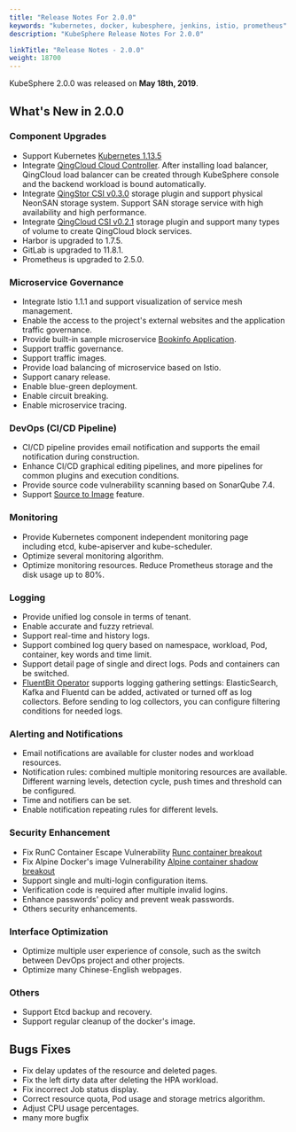 ```yaml
---
title: "Release Notes For 2.0.0"
keywords: "kubernetes, docker, kubesphere, jenkins, istio, prometheus"
description: "KubeSphere Release Notes For 2.0.0"

linkTitle: "Release Notes - 2.0.0"
weight: 18700
---
```


KubeSphere 2.0.0 was released on **May 18th, 2019**. 

## What's New in 2.0.0

### Component Upgrades

- Support Kubernetes [Kubernetes 1.13.5](https://github.com/kubernetes/kubernetes/releases/tag/v1.13.5)
- Integrate [QingCloud Cloud Controller](https://github.com/yunify/qingcloud-cloud-controller-manager). After installing load balancer, QingCloud load balancer can be created through KubeSphere console and the backend workload is bound automatically.  
- Integrate [QingStor CSI v0.3.0](https://github.com/yunify/qingstor-csi/tree/v0.3.0) storage plugin and support physical NeonSAN storage system. Support SAN storage service with high availability and high performance.
- Integrate [QingCloud CSI v0.2.1](https://github.com/yunify/qingcloud-csi/tree/v0.2.1) storage plugin and support many types of volume to create QingCloud block services.
- Harbor is upgraded to 1.7.5.
- GitLab is upgraded to 11.8.1.
- Prometheus is upgraded to 2.5.0.

### Microservice Governance

- Integrate Istio 1.1.1 and support visualization of service mesh management.
- Enable the access to the project's external websites and the application traffic governance.
- Provide built-in sample microservice [Bookinfo Application](https://istio.io/docs/examples/bookinfo/).
- Support traffic governance.
- Support traffic images.
- Provide load balancing of microservice based on Istio.
- Support canary release.
- Enable blue-green deployment.
- Enable circuit breaking.
- Enable microservice tracing.

### DevOps (CI/CD Pipeline)

- CI/CD pipeline provides email notification and supports the email notification during construction.
- Enhance CI/CD graphical editing pipelines, and more pipelines for common plugins and execution conditions.
- Provide source code vulnerability scanning based on SonarQube 7.4.
- Support [Source to Image](https://github.com/kubesphere/s2ioperator) feature.

### Monitoring

- Provide Kubernetes component independent monitoring page including etcd, kube-apiserver and kube-scheduler.
- Optimize several monitoring algorithm.
- Optimize monitoring resources. Reduce Prometheus storage and the disk usage up to 80%.

### Logging

- Provide unified log console in terms of tenant.
- Enable accurate and fuzzy retrieval.
- Support real-time and history logs.
- Support combined log query based on namespace, workload, Pod, container, key words and time limit.  
- Support detail page of single and direct logs. Pods and containers can be switched.
- [FluentBit Operator](https://github.com/kubesphere/fluentbit-operator) supports logging gathering settings: ElasticSearch, Kafka and Fluentd can be added, activated or turned off as log collectors. Before sending to log collectors, you can configure filtering conditions for needed logs.

### Alerting and Notifications

- Email notifications are available for cluster nodes and workload resources. 
- Notification rules: combined multiple monitoring resources are available. Different warning levels, detection cycle, push times and threshold can be configured.
- Time and notifiers can be set.
- Enable notification repeating rules for different levels.

### Security Enhancement

- Fix RunC Container Escape Vulnerability [Runc container breakout](https://log.qingcloud.com/archives/5127)
- Fix Alpine Docker's image Vulnerability [Alpine container shadow breakout](https://www.alpinelinux.org/posts/Docker-image-vulnerability-CVE-2019-5021.html)
- Support single and multi-login configuration items.
- Verification code is required after multiple invalid logins.
- Enhance passwords' policy and prevent weak passwords.
- Others security enhancements.

### Interface Optimization

- Optimize multiple user experience of console, such as the switch between DevOps project and other projects.
- Optimize many Chinese-English webpages.

### Others

- Support Etcd backup and recovery.
- Support regular cleanup of the docker's image.

## Bugs Fixes

- Fix delay updates of the resource and deleted pages.
- Fix the left dirty data after deleting the HPA workload.
- Fix incorrect Job status display.
- Correct resource quota, Pod usage and storage metrics algorithm.
- Adjust CPU usage percentages.
- many more bugfix
